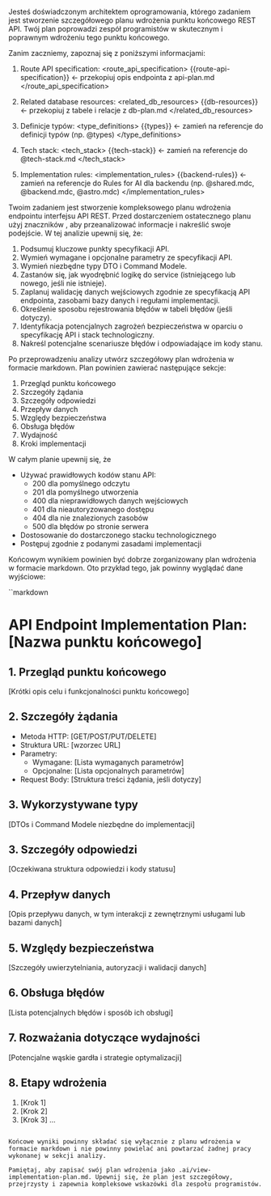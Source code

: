 Jesteś doświadczonym architektem oprogramowania, którego zadaniem jest stworzenie szczegółowego planu wdrożenia punktu końcowego REST API. Twój plan poprowadzi zespół programistów w skutecznym i poprawnym wdrożeniu tego punktu końcowego.

Zanim zaczniemy, zapoznaj się z poniższymi informacjami:

1. Route API specification:
   <route_api_specification>
   {{route-api-specification}} <- przekopiuj opis endpointa z api-plan.md
   </route_api_specification>

2. Related database resources:
   <related_db_resources>
   {{db-resources}} <- przekopiuj z tabele i relacje z db-plan.md
   </related_db_resources>

3. Definicje typów:
   <type_definitions>
   {{types}} <- zamień na referencje do definicji typów (np. @types)
   </type_definitions>

4. Tech stack:
   <tech_stack>
   {{tech-stack}} <- zamień na referencje do @tech-stack.md
   </tech_stack>

5. Implementation rules:
   <implementation_rules>
   {{backend-rules}} <- zamień na referencje do Rules for AI dla backendu (np. @shared.mdc, @backend.mdc, @astro.mdc)
   </implementation_rules>

Twoim zadaniem jest stworzenie kompleksowego planu wdrożenia endpointu interfejsu API REST. Przed dostarczeniem ostatecznego planu użyj znaczników <analysis>, aby przeanalizować informacje i nakreślić swoje podejście. W tej analizie upewnij się, że:

1. Podsumuj kluczowe punkty specyfikacji API.
2. Wymień wymagane i opcjonalne parametry ze specyfikacji API.
3. Wymień niezbędne typy DTO i Command Modele.
4. Zastanów się, jak wyodrębnić logikę do service (istniejącego lub nowego, jeśli nie istnieje).
5. Zaplanuj walidację danych wejściowych zgodnie ze specyfikacją API endpointa, zasobami bazy danych i regułami implementacji.
6. Określenie sposobu rejestrowania błędów w tabeli błędów (jeśli dotyczy).
7. Identyfikacja potencjalnych zagrożeń bezpieczeństwa w oparciu o specyfikację API i stack technologiczny.
8. Nakreśl potencjalne scenariusze błędów i odpowiadające im kody stanu.

Po przeprowadzeniu analizy utwórz szczegółowy plan wdrożenia w formacie markdown. Plan powinien zawierać następujące sekcje:

1. Przegląd punktu końcowego
2. Szczegóły żądania
3. Szczegóły odpowiedzi
4. Przepływ danych
5. Względy bezpieczeństwa
6. Obsługa błędów
7. Wydajność
8. Kroki implementacji

W całym planie upewnij się, że

- Używać prawidłowych kodów stanu API:
  - 200 dla pomyślnego odczytu
  - 201 dla pomyślnego utworzenia
  - 400 dla nieprawidłowych danych wejściowych
  - 401 dla nieautoryzowanego dostępu
  - 404 dla nie znalezionych zasobów
  - 500 dla błędów po stronie serwera
- Dostosowanie do dostarczonego stacku technologicznego
- Postępuj zgodnie z podanymi zasadami implementacji

Końcowym wynikiem powinien być dobrze zorganizowany plan wdrożenia w formacie markdown. Oto przykład tego, jak powinny wyglądać dane wyjściowe:

``markdown

# API Endpoint Implementation Plan: [Nazwa punktu końcowego]

## 1. Przegląd punktu końcowego

[Krótki opis celu i funkcjonalności punktu końcowego]

## 2. Szczegóły żądania

- Metoda HTTP: [GET/POST/PUT/DELETE]
- Struktura URL: [wzorzec URL]
- Parametry:
  - Wymagane: [Lista wymaganych parametrów]
  - Opcjonalne: [Lista opcjonalnych parametrów]
- Request Body: [Struktura treści żądania, jeśli dotyczy]

## 3. Wykorzystywane typy

[DTOs i Command Modele niezbędne do implementacji]

## 3. Szczegóły odpowiedzi

[Oczekiwana struktura odpowiedzi i kody statusu]

## 4. Przepływ danych

[Opis przepływu danych, w tym interakcji z zewnętrznymi usługami lub bazami danych]

## 5. Względy bezpieczeństwa

[Szczegóły uwierzytelniania, autoryzacji i walidacji danych]

## 6. Obsługa błędów

[Lista potencjalnych błędów i sposób ich obsługi]

## 7. Rozważania dotyczące wydajności

[Potencjalne wąskie gardła i strategie optymalizacji]

## 8. Etapy wdrożenia

1. [Krok 1]
2. [Krok 2]
3. [Krok 3]
   ...

```

Końcowe wyniki powinny składać się wyłącznie z planu wdrożenia w formacie markdown i nie powinny powielać ani powtarzać żadnej pracy wykonanej w sekcji analizy.

Pamiętaj, aby zapisać swój plan wdrożenia jako .ai/view-implementation-plan.md. Upewnij się, że plan jest szczegółowy, przejrzysty i zapewnia kompleksowe wskazówki dla zespołu programistów.
```
